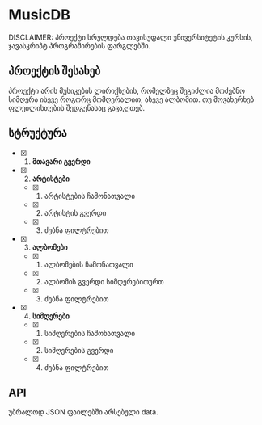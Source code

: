 # MusicDB
DISCLAIMER: პროექტი სრულდება თავისუფალი უნივერსიტეტის კურსის, ჯავასკრიპტ პროგრამირების ფარგლებში.


## პროექტის შესახებ
პროექტი არის მუსიკების ლირიქსების, რომელზეც შეგიძლია მოძებნო სიმღერა ისევე როგორც მომღერალით, ასევე ალბომით. თუ მოვახერხებ ფლეილისთების შედგენასაც გავაკეთებ.

## სტრუქტურა
- [X] 1) **მთავარი გვერდი**
- [X] 2) **არტისტები**
   - [X] 1) არტისტების ჩამონათვალი
   - [X] 2) არტისტის გვერდი
   - [X] 3) ძებნა ფილტრებით
- [X] 3) **ალბომები**
   - [X] 1) ალბომების ჩამონათვალი
   - [X] 2) ალბომის გვერდი სიმღერებითურთ
   - [X] 3) ძებნა ფილტრებით
- [X] 4) **სიმღერები**
   - [X] 1) სიმღერების ჩამონათვალი
   - [X] 2) სიმღერების გვერდი
   - [X] 4) ძებნა ფილტრებით
   
## API
უბრალოდ JSON ფაილებში არსებული data.